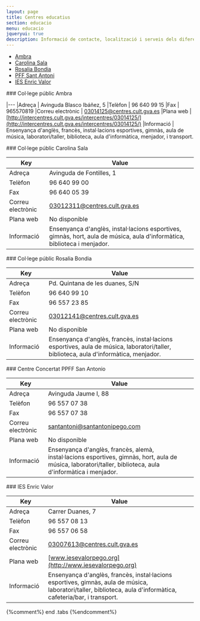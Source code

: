 ```yaml
---
layout: page
title: Centres educatius
section: educacio
menu: educacio
jqueryui: true
description: Informació de contacte, localització i serveis dels diferents centres d'educació presents al municipi de Pego.
---
```

<div class="tabs tabs-centres" markdown="1">

* [Ambra](#ambra)
* [Carolina Sala](#carolina)
* [Rosalia Bondia](#rosalia)
* [PFF Sant Antoni](#convent)
* [IES Enric Valor](#enric_valor)

<div id="ambra" markdown="1">
### Col·lege públic Ambra


|---
|Adreça              | Avinguda Blasco Ibáñez, 5
|Telèfon             | 96 640 99 15
|Fax                 | 965570819
|Correu electrònic   | [03014125@centres.cult.gva.es](mailto:03014125@centres.cult.gva.es)
|Plana web           | [http://intercentres.cult.gva.es/intercentres/03014125/](http://intercentres.cult.gva.es/intercentres/03014125/)
|Informació          | Ensenyança d'anglès, francès, instal·lacions esportives, gimnàs, aula de música, laboratori/taller, biblioteca, aula d'informàtica, menjador, i transport.

</div>

<div id="carolina" markdown="1">
### Col·lege públic Carolina Sala

Key                 |   Value
--------------------|---------
Adreça              | Avinguda de Fontilles, 1
Telèfon             | 96 640 99 00
Fax                 | 96 640 05 39
Correu electrònic   | [03012311@centres.cult.gva.es](mailto:03012311@centres.cult.gva.es)
Plana web           | No disponible
Informació          | Ensenyança d'anglès, instal·lacions esportives, gimnàs, hort, aula de música, aula d'informàtica, biblioteca i menjador.

</div>

<div id="rosalia" markdown="1">
### Col·lege públic Rosalia Bondia

Key                 |   Value
--------------------|---------
Adreça              | Pd. Quintana de les duanes, S/N
Telèfon             | 96 640 99 10
Fax                 | 96 557 23 85
Correu electrònic   | [03012141@centres.cult.gva.es](mailto:03012141@centres.cult.gva.es)
Plana web           | No disponible
Informació          | Ensenyança d'anglès, francès, instal·lacions esportives, aula de música, laboratori/taller, biblioteca, aula d'informàtica, menjador.

</div>

<div id="convent" markdown="1">
### Centre Concertat PPFF San Antonio

Key                 | Value
--------------------|----------------------------------
Adreça              | Avinguda Jaume I, 88
Telèfon             | 96 557 07 38
Fax                 | 96 557 07 38
Correu electrònic   | [santantoni@santantonipego.com](mailto:santantoni@santantonipego.com)
Plana web           | No disponible
Informació          | Ensenyança d'anglès, francès, alemà, instal·lacions esportives, gimnàs, hort, aula de música, laboratori/taller, biblioteca, aula d'informàtica i menjador.

</div>

<div id="enric_valor" markdown="1">
### IES Enric Valor

Key                 | Value
--------------------|----------------------------------
Adreça              | Carrer Duanes, 7
Telèfon             | 96 557 08 13
Fax                 | 96 557 06 58
Correu electrònic   | [03007613@centres.cult.gva.es](mailto:03007613@centres.cult.gva.es)
Plana web           | [www.iesevalorpego.org](http://www.iesevalorpego.org)
Informació          | Ensenyança d'anglès, francès, instal·lacions esportives, gimnàs, aula de música, laboratori/taller, biblioteca, aula d'informàtica, cafeteria/bar, i transport.

</div>
</div> {%comment%} end .tabs {%endcomment%}